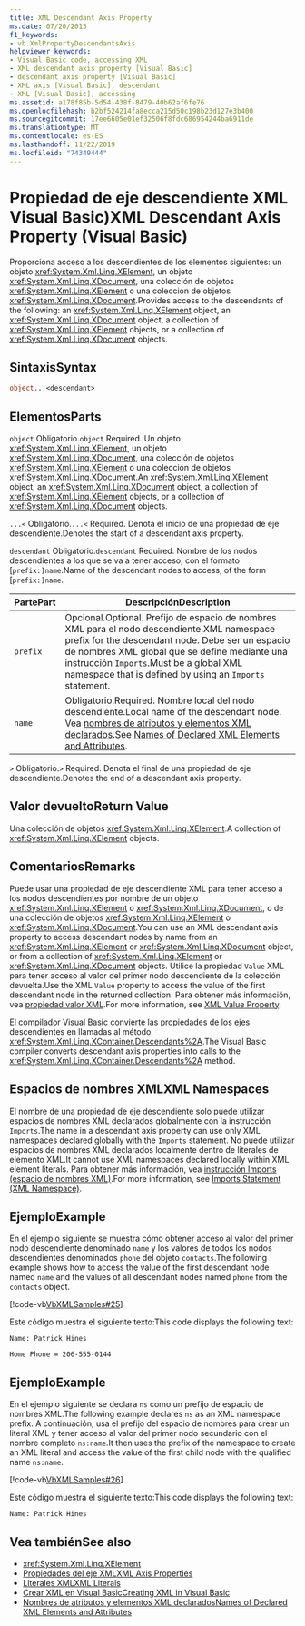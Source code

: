 ```yaml
---
title: XML Descendant Axis Property
ms.date: 07/20/2015
f1_keywords:
- vb.XmlPropertyDescendantsAxis
helpviewer_keywords:
- Visual Basic code, accessing XML
- XML descendant axis property [Visual Basic]
- descendant axis property [Visual Basic]
- XML axis [Visual Basic], descendant
- XML [Visual Basic], accessing
ms.assetid: a178f85b-5d54-438f-8479-40b62af6fe76
ms.openlocfilehash: b2bf524214fa8ecca215d50c198b23d127e3b400
ms.sourcegitcommit: 17ee6605e01ef32506f8fdc686954244ba6911de
ms.translationtype: MT
ms.contentlocale: es-ES
ms.lasthandoff: 11/22/2019
ms.locfileid: "74349444"
---
```

# <a name="xml-descendant-axis-property-visual-basic"></a><span data-ttu-id="2977a-102">Propiedad de eje descendiente XML Visual Basic)</span><span class="sxs-lookup"><span data-stu-id="2977a-102">XML Descendant Axis Property (Visual Basic)</span></span>

<span data-ttu-id="2977a-103">Proporciona acceso a los descendientes de los elementos siguientes: un objeto <xref:System.Xml.Linq.XElement>, un objeto <xref:System.Xml.Linq.XDocument>, una colección de objetos <xref:System.Xml.Linq.XElement> o una colección de objetos <xref:System.Xml.Linq.XDocument>.</span><span class="sxs-lookup"><span data-stu-id="2977a-103">Provides access to the descendants of the following: an <xref:System.Xml.Linq.XElement> object, an <xref:System.Xml.Linq.XDocument> object, a collection of <xref:System.Xml.Linq.XElement> objects, or a collection of <xref:System.Xml.Linq.XDocument> objects.</span></span>

## <a name="syntax"></a><span data-ttu-id="2977a-104">Sintaxis</span><span class="sxs-lookup"><span data-stu-id="2977a-104">Syntax</span></span>

```vb
object...<descendant>
```

## <a name="parts"></a><span data-ttu-id="2977a-105">Elementos</span><span class="sxs-lookup"><span data-stu-id="2977a-105">Parts</span></span>

<span data-ttu-id="2977a-106">`object` Obligatorio.</span><span class="sxs-lookup"><span data-stu-id="2977a-106">`object` Required.</span></span> <span data-ttu-id="2977a-107">Un objeto <xref:System.Xml.Linq.XElement>, un objeto <xref:System.Xml.Linq.XDocument>, una colección de objetos <xref:System.Xml.Linq.XElement> o una colección de objetos <xref:System.Xml.Linq.XDocument>.</span><span class="sxs-lookup"><span data-stu-id="2977a-107">An <xref:System.Xml.Linq.XElement> object, an <xref:System.Xml.Linq.XDocument> object, a collection of <xref:System.Xml.Linq.XElement> objects, or a collection of <xref:System.Xml.Linq.XDocument> objects.</span></span>

<span data-ttu-id="2977a-108">`...<` Obligatorio.</span><span class="sxs-lookup"><span data-stu-id="2977a-108">`...<` Required.</span></span> <span data-ttu-id="2977a-109">Denota el inicio de una propiedad de eje descendiente.</span><span class="sxs-lookup"><span data-stu-id="2977a-109">Denotes the start of a descendant axis property.</span></span>

<span data-ttu-id="2977a-110">`descendant` Obligatorio.</span><span class="sxs-lookup"><span data-stu-id="2977a-110">`descendant` Required.</span></span> <span data-ttu-id="2977a-111">Nombre de los nodos descendientes a los que se va a tener acceso, con el formato [`prefix:]name`.</span><span class="sxs-lookup"><span data-stu-id="2977a-111">Name of the descendant nodes to access, of the form [`prefix:]name`.</span></span>

|<span data-ttu-id="2977a-112">Parte</span><span class="sxs-lookup"><span data-stu-id="2977a-112">Part</span></span>|<span data-ttu-id="2977a-113">Descripción</span><span class="sxs-lookup"><span data-stu-id="2977a-113">Description</span></span>|
|----------|-----------------|
|`prefix`|<span data-ttu-id="2977a-114">Opcional.</span><span class="sxs-lookup"><span data-stu-id="2977a-114">Optional.</span></span> <span data-ttu-id="2977a-115">Prefijo de espacio de nombres XML para el nodo descendiente.</span><span class="sxs-lookup"><span data-stu-id="2977a-115">XML namespace prefix for the descendant node.</span></span> <span data-ttu-id="2977a-116">Debe ser un espacio de nombres XML global que se define mediante una instrucción `Imports`.</span><span class="sxs-lookup"><span data-stu-id="2977a-116">Must be a global XML namespace that is defined by using an `Imports` statement.</span></span>|
|`name`|<span data-ttu-id="2977a-117">Obligatorio.</span><span class="sxs-lookup"><span data-stu-id="2977a-117">Required.</span></span> <span data-ttu-id="2977a-118">Nombre local del nodo descendiente.</span><span class="sxs-lookup"><span data-stu-id="2977a-118">Local name of the descendant node.</span></span> <span data-ttu-id="2977a-119">Vea [nombres de atributos y elementos XML declarados](../../../visual-basic/programming-guide/language-features/xml/names-of-declared-xml-elements-and-attributes.md).</span><span class="sxs-lookup"><span data-stu-id="2977a-119">See [Names of Declared XML Elements and Attributes](../../../visual-basic/programming-guide/language-features/xml/names-of-declared-xml-elements-and-attributes.md).</span></span>|

<span data-ttu-id="2977a-120">`>` Obligatorio.</span><span class="sxs-lookup"><span data-stu-id="2977a-120">`>` Required.</span></span> <span data-ttu-id="2977a-121">Denota el final de una propiedad de eje descendiente.</span><span class="sxs-lookup"><span data-stu-id="2977a-121">Denotes the end of a descendant axis property.</span></span>

## <a name="return-value"></a><span data-ttu-id="2977a-122">Valor devuelto</span><span class="sxs-lookup"><span data-stu-id="2977a-122">Return Value</span></span>

<span data-ttu-id="2977a-123">Una colección de objetos <xref:System.Xml.Linq.XElement>.</span><span class="sxs-lookup"><span data-stu-id="2977a-123">A collection of <xref:System.Xml.Linq.XElement> objects.</span></span>

## <a name="remarks"></a><span data-ttu-id="2977a-124">Comentarios</span><span class="sxs-lookup"><span data-stu-id="2977a-124">Remarks</span></span>

<span data-ttu-id="2977a-125">Puede usar una propiedad de eje descendiente XML para tener acceso a los nodos descendientes por nombre de un objeto <xref:System.Xml.Linq.XElement> o <xref:System.Xml.Linq.XDocument>, o de una colección de objetos <xref:System.Xml.Linq.XElement> o <xref:System.Xml.Linq.XDocument>.</span><span class="sxs-lookup"><span data-stu-id="2977a-125">You can use an XML descendant axis property to access descendant nodes by name from an <xref:System.Xml.Linq.XElement> or <xref:System.Xml.Linq.XDocument> object, or from a collection of <xref:System.Xml.Linq.XElement> or <xref:System.Xml.Linq.XDocument> objects.</span></span> <span data-ttu-id="2977a-126">Utilice la propiedad `Value` XML para tener acceso al valor del primer nodo descendiente de la colección devuelta.</span><span class="sxs-lookup"><span data-stu-id="2977a-126">Use the XML `Value` property to access the value of the first descendant node in the returned collection.</span></span> <span data-ttu-id="2977a-127">Para obtener más información, vea [propiedad valor XML](../../../visual-basic/language-reference/xml-axis/xml-value-property.md).</span><span class="sxs-lookup"><span data-stu-id="2977a-127">For more information, see [XML Value Property](../../../visual-basic/language-reference/xml-axis/xml-value-property.md).</span></span>

<span data-ttu-id="2977a-128">El compilador Visual Basic convierte las propiedades de los ejes descendientes en llamadas al método <xref:System.Xml.Linq.XContainer.Descendants%2A>.</span><span class="sxs-lookup"><span data-stu-id="2977a-128">The Visual Basic compiler converts descendant axis properties into calls to the <xref:System.Xml.Linq.XContainer.Descendants%2A> method.</span></span>

## <a name="xml-namespaces"></a><span data-ttu-id="2977a-129">Espacios de nombres XML</span><span class="sxs-lookup"><span data-stu-id="2977a-129">XML Namespaces</span></span>

<span data-ttu-id="2977a-130">El nombre de una propiedad de eje descendiente solo puede utilizar espacios de nombres XML declarados globalmente con la instrucción `Imports`.</span><span class="sxs-lookup"><span data-stu-id="2977a-130">The name in a descendant axis property can use only XML namespaces declared globally with the `Imports` statement.</span></span> <span data-ttu-id="2977a-131">No puede utilizar espacios de nombres XML declarados localmente dentro de literales de elemento XML.</span><span class="sxs-lookup"><span data-stu-id="2977a-131">It cannot use XML namespaces declared locally within XML element literals.</span></span> <span data-ttu-id="2977a-132">Para obtener más información, vea [instrucción Imports (espacio de nombres XML)](../../../visual-basic/language-reference/statements/imports-statement-xml-namespace.md).</span><span class="sxs-lookup"><span data-stu-id="2977a-132">For more information, see [Imports Statement (XML Namespace)](../../../visual-basic/language-reference/statements/imports-statement-xml-namespace.md).</span></span>

## <a name="example"></a><span data-ttu-id="2977a-133">Ejemplo</span><span class="sxs-lookup"><span data-stu-id="2977a-133">Example</span></span>

<span data-ttu-id="2977a-134">En el ejemplo siguiente se muestra cómo obtener acceso al valor del primer nodo descendiente denominado `name` y los valores de todos los nodos descendientes denominados `phone` del objeto `contacts`.</span><span class="sxs-lookup"><span data-stu-id="2977a-134">The following example shows how to access the value of the first descendant node named `name` and the values of all descendant nodes named `phone` from the `contacts` object.</span></span>

[!code-vb[VbXMLSamples#25](~/samples/snippets/visualbasic/VS_Snippets_VBCSharp/VbXMLSamples/VB/XMLSamples11.vb#25)]

<span data-ttu-id="2977a-135">Este código muestra el siguiente texto:</span><span class="sxs-lookup"><span data-stu-id="2977a-135">This code displays the following text:</span></span>

`Name: Patrick Hines`

`Home Phone = 206-555-0144`

## <a name="example"></a><span data-ttu-id="2977a-136">Ejemplo</span><span class="sxs-lookup"><span data-stu-id="2977a-136">Example</span></span>

<span data-ttu-id="2977a-137">En el ejemplo siguiente se declara `ns` como un prefijo de espacio de nombres XML.</span><span class="sxs-lookup"><span data-stu-id="2977a-137">The following example declares `ns` as an XML namespace prefix.</span></span> <span data-ttu-id="2977a-138">A continuación, usa el prefijo del espacio de nombres para crear un literal XML y tener acceso al valor del primer nodo secundario con el nombre completo `ns:name`.</span><span class="sxs-lookup"><span data-stu-id="2977a-138">It then uses the prefix of the namespace to create an XML literal and access the value of the first child node with the qualified name `ns:name`.</span></span>

[!code-vb[VbXMLSamples#26](~/samples/snippets/visualbasic/VS_Snippets_VBCSharp/VbXMLSamples/VB/XMLSamples12.vb#26)]

<span data-ttu-id="2977a-139">Este código muestra el siguiente texto:</span><span class="sxs-lookup"><span data-stu-id="2977a-139">This code displays the following text:</span></span>

`Name: Patrick Hines`

## <a name="see-also"></a><span data-ttu-id="2977a-140">Vea también</span><span class="sxs-lookup"><span data-stu-id="2977a-140">See also</span></span>

- <xref:System.Xml.Linq.XElement>
- [<span data-ttu-id="2977a-141">Propiedades del eje XML</span><span class="sxs-lookup"><span data-stu-id="2977a-141">XML Axis Properties</span></span>](../../../visual-basic/language-reference/xml-axis/index.md)
- [<span data-ttu-id="2977a-142">Literales XML</span><span class="sxs-lookup"><span data-stu-id="2977a-142">XML Literals</span></span>](../../../visual-basic/language-reference/xml-literals/index.md)
- [<span data-ttu-id="2977a-143">Crear XML en Visual Basic</span><span class="sxs-lookup"><span data-stu-id="2977a-143">Creating XML in Visual Basic</span></span>](../../../visual-basic/programming-guide/language-features/xml/creating-xml.md)
- [<span data-ttu-id="2977a-144">Nombres de atributos y elementos XML declarados</span><span class="sxs-lookup"><span data-stu-id="2977a-144">Names of Declared XML Elements and Attributes</span></span>](../../../visual-basic/programming-guide/language-features/xml/names-of-declared-xml-elements-and-attributes.md)
